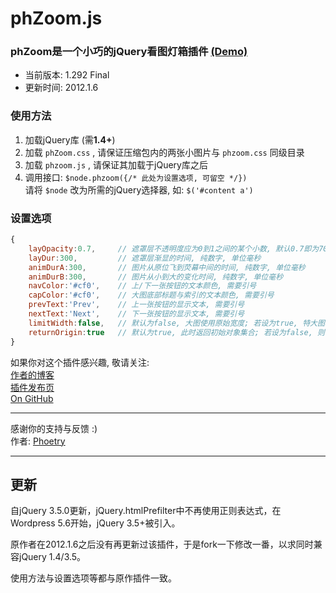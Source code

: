# phZoom.js
### phZoom是一个小巧的jQuery看图灯箱插件 [(Demo)](http://phoetry.me/archives/phzoom.html)
* 当前版本: 1.292 Final  
* 更新时间: 2012.1.6

### 使用方法
1. 加载jQuery库 (需**1.4+**)
2. 加载 `phZoom.css` , 请保证压缩包内的两张小图片与 `phzoom.css` 同级目录
3. 加载 `phzoom.js` , 请保证其加载于jQuery库之后
4. 调用接口: `$node.phzoom({/* 此处为设置选项, 可留空 */})`  
请将 `$node` 改为所需的jQuery选择器, 如: `$('#content a')`

### 设置选项
```js
{
	layOpacity:0.7,     // 遮罩层不透明度应为0到1之间的某个小数, 默认0.7即为70%不透明
	layDur:300,         // 遮罩层渐显的时间, 纯数字, 单位毫秒
	animDurA:300,       // 图片从原位飞到荧幕中间的时间, 纯数字, 单位毫秒
	animDurB:300,       // 图片从小到大的变化时间, 纯数字, 单位毫秒
	navColor:'#cf0',    // 上/下一张按钮的文本颜色, 需要引号
	capColor:'#cf0',    // 大图底部标题与索引的文本颜色, 需要引号
	prevText:'Prev',    // 上一张按钮的显示文本, 需要引号
	nextText:'Next',    // 下一张按钮的显示文本, 需要引号
	limitWidth:false,   // 默认为false, 大图使用原始宽度; 若设为true, 特大图将不会宽于窗口
	returnOrigin:true   // 默认为true, 此时返回初始对象集合; 若设为false, 则仅返回包含img元素的对象集合
}
```

如果你对这个插件感兴趣, 敬请关注:   
[作者的博客](http://phoetry.me)  
[插件发布页](http://phoetry.me/archives/phzoom.html)  
[On GitHub](https://github.com/phoetry/phZoom)
* * *
感谢你的支持与反馈 :)   
作者: [Phoetry](http://phoetry.me)

---

## 更新

自jQuery 3.5.0更新，jQuery.htmlPrefilter中不再使用正则表达式，在Wordpress 5.6开始，jQuery 3.5+被引入。

原作者在2012.1.6之后没有再更新过该插件，于是fork一下修改一番，以求同时兼容jQuery 1.4/3.5。

使用方法与设置选项等都与原作插件一致。


